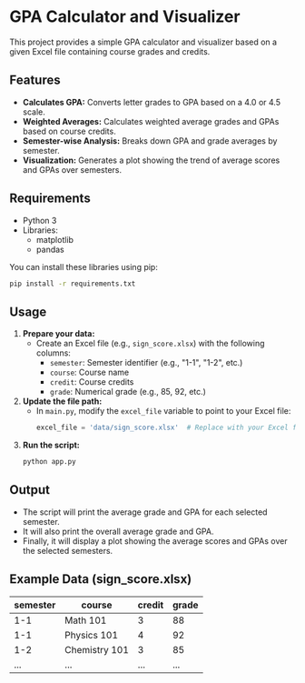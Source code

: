 # GPA Calculator and Visualizer

This project provides a simple GPA calculator and visualizer based on a given Excel file containing course grades and credits.

## Features

* **Calculates GPA:** Converts letter grades to GPA based on a 4.0 or 4.5 scale.
* **Weighted Averages:** Calculates weighted average grades and GPAs based on course credits.
* **Semester-wise Analysis:** Breaks down GPA and grade averages by semester.
* **Visualization:** Generates a plot showing the trend of average scores and GPAs over semesters.

## Requirements

* Python 3
* Libraries:
    * matplotlib
    * pandas

You can install these libraries using pip:

```bash
pip install -r requirements.txt
```

## Usage

1. **Prepare your data:**
   * Create an Excel file (e.g., `sign_score.xlsx`) with the following columns:
     * `semester`: Semester identifier (e.g., "1-1", "1-2", etc.)
     * `course`: Course name
     * `credit`: Course credits
     * `grade`: Numerical grade (e.g., 85, 92, etc.)
2. **Update the file path:**
   * In `main.py`, modify the `excel_file` variable to point to your Excel file:
     ```python
     excel_file = 'data/sign_score.xlsx'  # Replace with your Excel file path
     ```
3. **Run the script:**
   ```bash
   python app.py
   ```

## Output

* The script will print the average grade and GPA for each selected semester.
* It will also print the overall average grade and GPA.
* Finally, it will display a plot showing the average scores and GPAs over the selected semesters.

## Example Data (sign_score.xlsx)

| semester | course        | credit | grade |
|----------|---------------|--------|-------|
| 1-1      | Math 101      | 3      | 88    |
| 1-1      | Physics 101   | 4      | 92    |
| 1-2      | Chemistry 101 | 3      | 85    |
| ...      | ...           | ...    | ...   |
